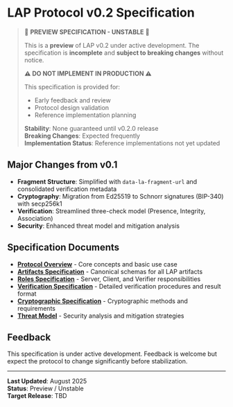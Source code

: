 # LAP Protocol v0.2 Specification

> 🚧 **PREVIEW SPECIFICATION - UNSTABLE** 🚧
>
> This is a **preview** of LAP v0.2 under active development. The specification is **incomplete** and **subject to breaking changes** without notice.
>
> **⚠️ DO NOT IMPLEMENT IN PRODUCTION ⚠️**
>
> This specification is provided for:
>
> -   Early feedback and review
> -   Protocol design validation
> -   Reference implementation planning
>
> **Stability**: None guaranteed until v0.2.0 release  
> **Breaking Changes**: Expected frequently  
> **Implementation Status**: Reference implementations not yet updated

## Major Changes from v0.1

-   **Fragment Structure**: Simplified with `data-la-fragment-url` and consolidated verification metadata
-   **Cryptography**: Migration from Ed25519 to Schnorr signatures (BIP-340) with secp256k1
-   **Verification**: Streamlined three-check model (Presence, Integrity, Association)
-   **Security**: Enhanced threat model and mitigation analysis

## Specification Documents

-   **[Protocol Overview](overview.md)** - Core concepts and basic use case
-   **[Artifacts Specification](artifacts.md)** - Canonical schemas for all LAP artifacts
-   **[Roles Specification](roles-spec.md)** - Server, Client, and Verifier responsibilities
-   **[Verification Specification](verification-spec.md)** - Detailed verification procedures and result format
-   **[Cryptographic Specification](crypto-spec.md)** - Cryptographic methods and requirements
-   **[Threat Model](threat-model.md)** - Security analysis and mitigation strategies

## Feedback

This specification is under active development. Feedback is welcome but expect the protocol to change significantly before stabilization.

---

**Last Updated**: August 2025  
**Status**: Preview / Unstable  
**Target Release**: TBD
